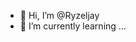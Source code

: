- 👋 Hi, I’m @Ryzeljay
- 🌱 I’m currently learning ...

<!---
Ryzeljay/Ryzeljay is a ✨ special ✨ repository because its `README.md` (this file) appears on your GitHub profile.
You can click the Preview link to take a look at your changes.
--->
